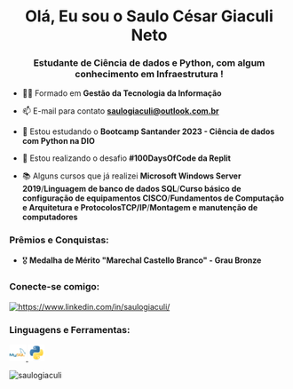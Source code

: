 <h1 align="center">Olá, Eu sou o Saulo César Giaculi Neto</h1>
<h3 align="center">Estudante de Ciência de dados e Python, com algum conhecimento em Infraestrutura !</h3>

- 👨‍🎓 Formado em **Gestão da Tecnologia da Informação**

- 📫 E-mail para contato **saulogiaculi@outlook.com.br**

- 📖 Estou estudando o **Bootcamp Santander 2023 - Ciência de dados com Python na DIO**

- 📝 Estou realizando o desafio **#100DaysOfCode da Replit**

- 📚 Alguns cursos que já realizei **Microsoft Windows Server 2019**/**Linguagem de banco de dados SQL**/**Curso básico de configuração de equipamentos CISCO**/**Fundamentos de Computação e Arquitetura e ProtocolosTCP/IP**/**Montagem e manutenção de computadores**

<h3 align="left">Prêmios e Conquistas:</h3>

- 🎖️ **Medalha de Mérito "Marechal Castello Branco" - Grau Bronze**

<h3 align="left">Conecte-se comigo:</h3>
<p align="left">
<a href="https://linkedin.com/in/https://www.linkedin.com/in/saulogiaculi/" target="blank"><img align="center" src="https://raw.githubusercontent.com/rahuldkjain/github-profile-readme-generator/master/src/images/icons/Social/linked-in-alt.svg" alt="https://www.linkedin.com/in/saulogiaculi/" height="15" width="15" /></a>
</p>

<h3 align="left">Linguagens e Ferramentas:</h3>
<p align="left"> <a href="https://www.mysql.com/" target="_blank" rel="noreferrer"> <img src="https://raw.githubusercontent.com/devicons/devicon/master/icons/mysql/mysql-original-wordmark.svg" alt="mysql" width="30" height="30"/> </a> <a href="https://www.python.org" target="_blank" rel="noreferrer"> <img src="https://raw.githubusercontent.com/devicons/devicon/master/icons/python/python-original.svg" alt="python" width="30" height="30"/> </a> </p>

<p align="left"> <img src="https://komarev.com/ghpvc/?username=saulogiaculi&label=Visitas%20ao%20Perfil&color=0e75b6&style=flat" alt="saulogiaculi" /> </p>
